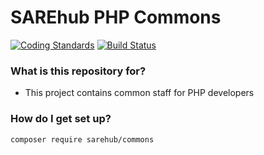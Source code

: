 # SAREhub PHP Commons 
[![Coding Standards](https://img.shields.io/badge/cs-PSR--2--R-yellow.svg)](https://github.com/php-fig-rectified/fig-rectified-standards) [![Build Status](https://travis-ci.org/SAREhub/PHP_Commons.svg?branch=master)](https://travis-ci.org/SAREhub/PHP_Commons)

### What is this repository for? ###
* This project contains common staff for PHP developers


### How do I get set up? ###
```
composer require sarehub/commons
```
